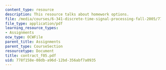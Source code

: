 ```yaml
---
content_type: resource
description: This resource talks about homework options.
file: /media/courses/6-341-discrete-time-signal-processing-fall-2005/778f158e08dba96d12bd356abf7a0935_contract_f05.pdf
file_type: application/pdf
learning_resource_types:
- Assignments
ocw_type: OCWFile
parent_title: Assignments
parent_type: CourseSection
resourcetype: Document
title: contract_f05.pdf
uid: 778f158e-08db-a96d-12bd-356abf7a0935
---
```

